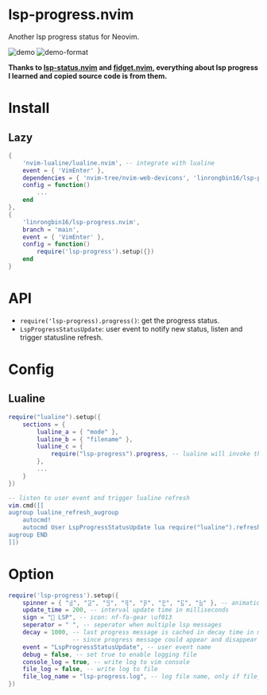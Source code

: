 # lsp-progress.nvim

Another lsp progress status for Neovim.

![demo](https://user-images.githubusercontent.com/6496887/215637132-65e27eac-df71-4d17-9365-b516d6536ece.jpg)
![demo-format](https://user-images.githubusercontent.com/6496887/215700315-9d205333-b0e8-4630-9afd-67e2a1c6e3ae.jpg)

**Thanks to [lsp-status.nvim](https://github.com/nvim-lua/lsp-status.nvim) and [fidget.nvim](https://github.com/j-hui/fidget.nvim), everything about lsp progress I learned and copied source code is from them.**

# Install

## Lazy

```lua
{
    'nvim-lualine/lualine.nvim', -- integrate with lualine
    event = { 'VimEnter' },
    dependencies = { 'nvim-tree/nvim-web-devicons', 'linrongbin16/lsp-progress.nvim' },
    config = function()
        ...
    end
},
{
    'linrongbin16/lsp-progress.nvim',
    branch = 'main',
    event = { 'VimEnter' },
    config = function()
        require('lsp-progress').setup({})
    end
}
```

# API

- `require('lsp-progress).progress()`: get the progress status.
- `LspProgressStatusUpdate`: user event to notify new status, listen and trigger statusline refresh.

# Config

## Lualine

```lua
require("lualine").setup({
    sections = {
		lualine_a = { "mode" },
		lualine_b = { "filename" },
		lualine_c = {
            require("lsp-progress").progress, -- lualine will invoke this function to get lsp progress message.
        },
        ...
    }
})

-- listen to user event and trigger lualine refresh
vim.cmd([[
augroup lualine_refresh_augroup
    autocmd!
    autocmd User LspProgressStatusUpdate lua require("lualine").refresh()
augroup END
]])
```

# Option

```lua
require('lsp-progress').setup({
    spinner = { "⣾", "⣽", "⣻", "⢿", "⡿", "⣟", "⣯", "⣷" }, -- animation string array
    update_time = 200, -- interval update time in milliseconds
    sign = " LSP", -- icon: nf-fa-gear \uf013
    seperator = " ", -- seperator when multiple lsp messages
    decay = 1000, -- last progress message is cached in decay time in milliseconds,
                  -- since progress message could appear and disappear in an instant
    event = "LspProgressStatusUpdate", -- user event name
    debug = false, -- set true to enable logging file
    console_log = true, -- write log to vim console
    file_log = false, -- write log to file
    file_log_name = "lsp-progress.log", -- log file name, only if file_log=true.
})
```
